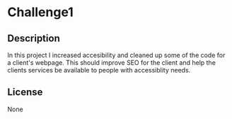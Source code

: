 # Challenge1

## Description

In this project I increased accesibility and cleaned up some of the code for a client's webpage. This should improve SEO for the client and help the clients services be available to people with accessiblity needs.

## License

None

